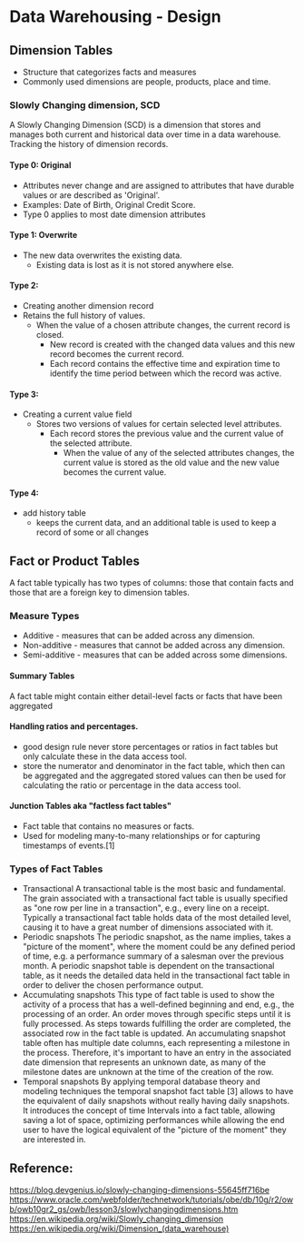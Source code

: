 # Data Warehousing - Design 



## Dimension Tables
* Structure that categorizes facts and measures 
* Commonly used dimensions are people, products, place and time.

### Slowly Changing dimension, SCD
A Slowly Changing Dimension (SCD) is a dimension that stores and manages both current and historical data over time in a data warehouse. Tracking the history of dimension records.

#### Type 0: Original
* Attributes never change and are assigned to attributes that have durable values or are described as 'Original'. 
* Examples: Date of Birth, Original Credit Score. 
* Type 0 applies to most date dimension attributes

#### Type 1: Overwrite
* The new data overwrites the existing data. 
    * Existing data is lost as it is not stored anywhere else. 

#### Type 2:
* Creating another dimension record
* Retains the full history of values. 
    * When the value of a chosen attribute changes, the current record is closed. 
        * New record is created with the changed data values and this new record becomes the current record. 
        * Each record contains the effective time and expiration time to identify the time period between which the record was active.
    
#### Type 3: 
* Creating a current value field
    * Stores two versions of values for certain selected level attributes. 
        * Each record stores the previous value and the current value of the selected attribute. 
            * When the value of any of the selected attributes changes, the current value is stored as the old value and the new value becomes the current value.    

#### Type 4: 
* add history table
    * keeps the current data, and an additional table is used to keep a record of some or all changes





## Fact or Product Tables 
A fact table typically has two types of columns: those that contain facts and those that are a foreign key to dimension tables.

### Measure Types
* Additive - measures that can be added across any dimension.
* Non-additive - measures that cannot be added across any dimension.
* Semi-additive - measures that can be added across some dimensions.

#### Summary Tables
A fact table might contain either detail-level facts or facts that have been aggregated 

#### Handling ratios and percentages. 
* good design rule never store percentages or ratios in fact tables but only calculate these in the data access tool. 
* store the numerator and denominator in the fact table, which then can be aggregated and the aggregated stored values can then be used for calculating the ratio or percentage in the data access tool.


#### Junction Tables aka "factless fact tables"
* Fact table that contains no measures or facts. 
* Used for modeling many-to-many relationships or for capturing timestamps of events.[1]

### Types of Fact Tables
* Transactional
A transactional table is the most basic and fundamental. The grain associated with a transactional fact table is usually specified as "one row per line in a transaction", e.g., every line on a receipt. Typically a transactional fact table holds data of the most detailed level, causing it to have a great number of dimensions associated with it.
* Periodic snapshots
The periodic snapshot, as the name implies, takes a "picture of the moment", where the moment could be any defined period of time, e.g. a performance summary of a salesman over the previous month. A periodic snapshot table is dependent on the transactional table, as it needs the detailed data held in the transactional fact table in order to deliver the chosen performance output.
* Accumulating snapshots
This type of fact table is used to show the activity of a process that has a well-defined beginning and end, e.g., the processing of an order. An order moves through specific steps until it is fully processed. As steps towards fulfilling the order are completed, the associated row in the fact table is updated. An accumulating snapshot table often has multiple date columns, each representing a milestone in the process. Therefore, it's important to have an entry in the associated date dimension that represents an unknown date, as many of the milestone dates are unknown at the time of the creation of the row.
* Temporal snapshots
By applying temporal database theory and modeling techniques the temporal snapshot fact table [3] allows to have the equivalent of daily snapshots without really having daily snapshots. It introduces the concept of time Intervals into a fact table, allowing saving a lot of space, optimizing performances while allowing the end user to have the logical equivalent of the "picture of the moment" they are interested in.




## Reference:
https://blog.devgenius.io/slowly-changing-dimensions-55645ff716be
https://www.oracle.com/webfolder/technetwork/tutorials/obe/db/10g/r2/owb/owb10gr2_gs/owb/lesson3/slowlychangingdimensions.htm
https://en.wikipedia.org/wiki/Slowly_changing_dimension
https://en.wikipedia.org/wiki/Dimension_(data_warehouse)